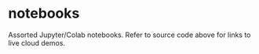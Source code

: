 # notebooks

Assorted Jupyter/Colab notebooks. Refer to source code above for links to live cloud demos.
